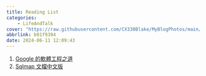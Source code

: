 ```yaml
---
title: Reading List
categories:
    - LifeAndTalk
cover: "https://raw.githubusercontent.com/CX330Blake/MyBlogPhotos/main/image/Blog_cover (4).jpg"
abbrlink: b01f9394
date: 2024-06-11 12:09:43
---
```


1. [Google 的軟體工程之道](https://johnliutw.medium.com/list/google-4cfac4644843)
2. [Sqlmap 文檔中文版](https://octobug.gitbooks.io/sqlmap-wiki-zhcn/content/)
